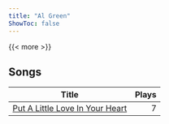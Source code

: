 ```yaml
---
title: "Al Green"
ShowToc: false
---
```


{{< more >}}

## Songs
Title | Plays 
----- | -----: 
[Put A Little Love In Your Heart](/songs/put-a-little-love-in-your-heart) | 7

